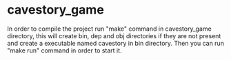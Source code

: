 # cavestory_game
In order to compile the project run "make" command in cavestory_game directory, this will create bin, dep and obj directories if they are not present and create a executable named cavestory in bin directory. Then you can run "make run" command in order to start it.
